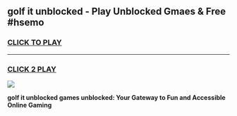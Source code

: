 
## golf it unblocked - Play Unblocked Gmaes & Free #hsemo
<h3>
<a href="https://news.freeplayer.one?title=golf_it_unblocked&ref=26F">CLICK TO PLAY</a></h3>
<hr>

<h3>
<a href="https://news.freeplayer.one?title=golf_it_unblocked&ref=26F">CLICK 2 PLAY</a>
  
</h3>

<a href="https://news.freeplayer.one?title=golf_it_unblocked&ref=26F/"><img src="https://clearcache.store/games.png"></a>


**golf it unblocked games unblocked: Your Gateway to Fun and Accessible Online Gaming**
